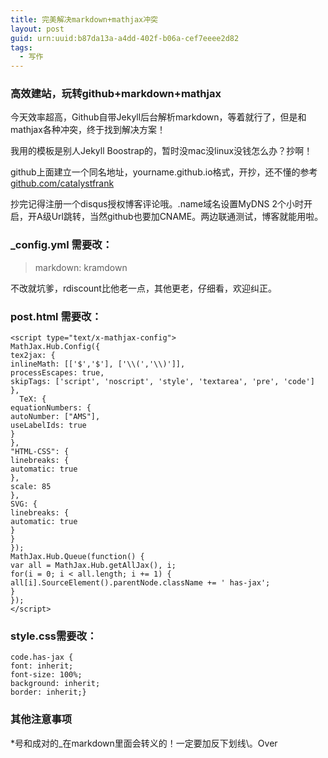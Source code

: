 ```yaml
---
title: 完美解决markdown+mathjax冲突
layout: post
guid: urn:uuid:b87da13a-a4dd-402f-b06a-cef7eeee2d82
tags:
  - 写作
---
```



### 高效建站，玩转github+markdown+mathjax

今天效率超高，Github自带Jekyll后台解析markdown，等着就行了，但是和mathjax各种冲突，终于找到解决方案！

我用的模板是别人Jekyll Boostrap的，暂时没mac没linux没钱怎么办？抄啊！

github上面建立一个同名地址，yourname.github.io格式，开抄，还不懂的参考[github.com/catalystfrank](http://github.com/catalystfrank)

抄完记得注册一个disqus授权博客评论哦。.name域名设置MyDNS 2个小时开启，开A级Url跳转，当然github也要加CNAME。两边联通测试，博客就能用啦。

### \_config.yml 需要改：

> markdown: kramdown

不改就坑爹，rdiscount比他老一点，其他更老，仔细看，欢迎纠正。

### post.html 需要改：

    <script type="text/x-mathjax-config">
    MathJax.Hub.Config({
    tex2jax: {
    inlineMath: [['$','$'], ['\\(','\\)']],
    processEscapes: true,
    skipTags: ['script', 'noscript', 'style', 'textarea', 'pre', 'code']
    },
 	  TeX: {
    equationNumbers: {
    autoNumber: ["AMS"],
    useLabelIds: true
    }
    },
    "HTML-CSS": {
    linebreaks: {
    automatic: true
    },
    scale: 85
    },
    SVG: {
    linebreaks: {
    automatic: true
    }
    }
    });
    MathJax.Hub.Queue(function() {
    var all = MathJax.Hub.getAllJax(), i;
    for(i = 0; i < all.length; i += 1) {
    all[i].SourceElement().parentNode.className += ' has-jax';
    }
    });
    </script>
<script type="text/javascript" src="http://cdn.mathjax.org/mathjax/latest/MathJax.js?config=TeX-AMS-MML_HTMLorMML"></script>

### style.css需要改：

    code.has-jax {
    font: inherit; 
    font-size: 100%; 
    background: inherit; 
    border: inherit;}


### 其他注意事项

\*号和成对的\_在markdown里面会转义的！一定要加反下划线\\。Over
